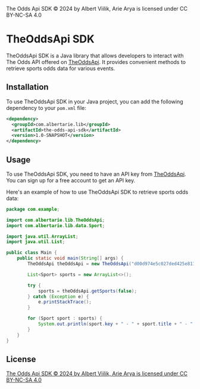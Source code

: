 The Odds Api SDK © 2024 by Albert Viilik, Arie Arya is licensed under CC BY-NC-SA 4.0 

# TheOddsApi SDK

TheOddsApi SDK is a Java library that allows developers to interact with The Odds API offered on [TheOddsApi](https://the-odds-api.com). It provides convenient methods to retrieve sports odds data for various events.

## Installation

To use TheOddsApi SDK in your Java project, you can add the following dependency to your `pom.xml` file:

```xml
<dependency>
  <groupId>com.albertarie.lib</groupId>
  <artifactId>the-odds-api-sdk</artifactId>
  <version>1.0-SNAPSHOT</version>
</dependency>
```

## Usage

To use TheOddsApi SDK, you need to have an API key from [TheOddsApi](https://the-odds-api.com). You can sign up for a free account to get an API key.

Here's an example of how to use TheOddsApi SDK to retrieve sports odds data:

```java
package com.example;

import com.albertarie.lib.TheOddsApi;
import com.albertarie.lib.data.Sport;

import java.util.ArrayList;
import java.util.List;

public class Main {
    public static void main(String[] args) {
        TheOddsApi theOddsApi = new TheOddsApi("d00d974e5c027ded425e81128aab35c1");

        List<Sport> sports = new ArrayList<>();

        try {
            sports = theOddsApi.getSports(false);
        } catch (Exception e) {
            e.printStackTrace();
        }

        for (Sport sport : sports) {
            System.out.println(sport.key + " - " + sport.title + " - " + sport.description);
        }
    }
}
```

## License

[The Odds Api SDK © 2024 by Albert Viilik, Arie Arya is licensed under CC BY-NC-SA 4.0](https://creativecommons.org/licenses/by-nc-sa/4.0/)
